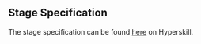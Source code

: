## Stage Specification

The stage specification can be found [here](https://hyperskill.org/projects/156/stages/813/implement) on Hyperskill.